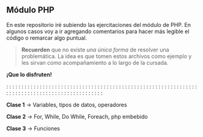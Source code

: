 ##  Módulo PHP



En este repositorio iré subiendo las ejercitaciones del módulo de PHP. En algunos casos voy a ir agregando comentarios para hacer más legible el código o remarcar algo puntual.

> **Recuerden** que no existe *una única forma* de resolver una problemática. La idea es que tomen estos archivos como ejemplo y les sirvan como acompañamiento a lo largo de la cursada.

**¡Que lo disfruten!**

: : : : : : : : : : : : : : : : : : : : : : : : : : : : : : : : : : : : : : : : : : : : : : : : : : : : : : : : : : : : : : : : : : : : : : : : : : : : : : : : : : : : : : : : : : : : : : : 

**Clase 1**  → Variables, tipos de datos, operadores

**Clase 2**  → For, While, Do While, Foreach, php embebido

**Clase 3** → Funciones



